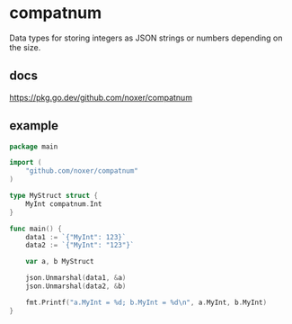 # compatnum
Data types for storing integers as JSON strings or numbers depending on the size.

## docs
https://pkg.go.dev/github.com/noxer/compatnum

## example
```go
package main

import (
    "github.com/noxer/compatnum"
)

type MyStruct struct {
    MyInt compatnum.Int
}

func main() {
    data1 := `{"MyInt": 123}`
    data2 := `{"MyInt": "123"}`

    var a, b MyStruct

    json.Unmarshal(data1, &a)
    json.Unmarshal(data2, &b)

    fmt.Printf("a.MyInt = %d; b.MyInt = %d\n", a.MyInt, b.MyInt)
}
```
